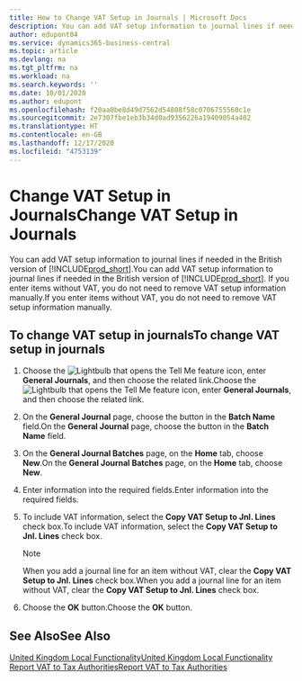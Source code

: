 ```yaml
---
title: How to Change VAT Setup in Journals | Microsoft Docs
description: You can add VAT setup information to journal lines if needed. If you enter items without VAT, you do not need to remove VAT setup information manually.
author: edupont04
ms.service: dynamics365-business-central
ms.topic: article
ms.devlang: na
ms.tgt_pltfrm: na
ms.workload: na
ms.search.keywords: ''
ms.date: 10/01/2020
ms.author: edupont
ms.openlocfilehash: f20aa0be8d49d7562d54808f58c0706755560c1e
ms.sourcegitcommit: 2e7307fbe1eb3b34d0ad9356226a19409054a402
ms.translationtype: HT
ms.contentlocale: en-GB
ms.lasthandoff: 12/17/2020
ms.locfileid: "4753139"
---
```

# <a name="change-vat-setup-in-journals"></a><span data-ttu-id="571a0-104">Change VAT Setup in Journals</span><span class="sxs-lookup"><span data-stu-id="571a0-104">Change VAT Setup in Journals</span></span>

<span data-ttu-id="571a0-105">You can add VAT setup information to journal lines if needed in the British version of [!INCLUDE[prod_short](../../includes/prod_short.md)].</span><span class="sxs-lookup"><span data-stu-id="571a0-105">You can add VAT setup information to journal lines if needed in the British version of [!INCLUDE[prod_short](../../includes/prod_short.md)].</span></span> <span data-ttu-id="571a0-106">If you enter items without VAT, you do not need to remove VAT setup information manually.</span><span class="sxs-lookup"><span data-stu-id="571a0-106">If you enter items without VAT, you do not need to remove VAT setup information manually.</span></span>  

## <a name="to-change-vat-setup-in-journals"></a><span data-ttu-id="571a0-107">To change VAT setup in journals</span><span class="sxs-lookup"><span data-stu-id="571a0-107">To change VAT setup in journals</span></span>  

1. <span data-ttu-id="571a0-108">Choose the ![Lightbulb that opens the Tell Me feature](../../media/ui-search/search_small.png "Tell me what you want to do") icon, enter **General Journals**, and then choose the related link.</span><span class="sxs-lookup"><span data-stu-id="571a0-108">Choose the ![Lightbulb that opens the Tell Me feature](../../media/ui-search/search_small.png "Tell me what you want to do") icon, enter **General Journals**, and then choose the related link.</span></span>  
2. <span data-ttu-id="571a0-109">On the **General Journal** page, choose the button in the **Batch Name** field.</span><span class="sxs-lookup"><span data-stu-id="571a0-109">On the **General Journal** page, choose the button in the **Batch Name** field.</span></span>  
3. <span data-ttu-id="571a0-110">On the **General Journal Batches** page, on the **Home** tab, choose **New**.</span><span class="sxs-lookup"><span data-stu-id="571a0-110">On the **General Journal Batches** page, on the **Home** tab, choose **New**.</span></span>  
4. <span data-ttu-id="571a0-111">Enter information into the required fields.</span><span class="sxs-lookup"><span data-stu-id="571a0-111">Enter information into the required fields.</span></span>  
5. <span data-ttu-id="571a0-112">To include VAT information, select the **Copy VAT Setup to Jnl. Lines** check box.</span><span class="sxs-lookup"><span data-stu-id="571a0-112">To include VAT information, select the **Copy VAT Setup to Jnl. Lines** check box.</span></span>  

    > [!NOTE]  
    > <span data-ttu-id="571a0-113">When you add a journal line for an item without VAT, clear the **Copy VAT Setup to Jnl. Lines** check box.</span><span class="sxs-lookup"><span data-stu-id="571a0-113">When you add a journal line for an item without VAT, clear the **Copy VAT Setup to Jnl. Lines** check box.</span></span>  

6. <span data-ttu-id="571a0-114">Choose the **OK** button.</span><span class="sxs-lookup"><span data-stu-id="571a0-114">Choose the **OK** button.</span></span>  

## <a name="see-also"></a><span data-ttu-id="571a0-115">See Also</span><span class="sxs-lookup"><span data-stu-id="571a0-115">See Also</span></span>

[<span data-ttu-id="571a0-116">United Kingdom Local Functionality</span><span class="sxs-lookup"><span data-stu-id="571a0-116">United Kingdom Local Functionality</span></span>](united-kingdom-local-functionality.md)  
[<span data-ttu-id="571a0-117">Report VAT to Tax Authorities</span><span class="sxs-lookup"><span data-stu-id="571a0-117">Report VAT to Tax Authorities</span></span>](../../finance-how-report-vat.md)  
